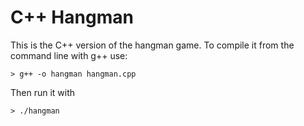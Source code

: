 # C++ Hangman

This is the C++ version of the hangman game.
To compile it from the command line with g++ use:
```
> g++ -o hangman hangman.cpp
```
Then run it with
```
> ./hangman
```
